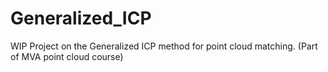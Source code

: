 # Generalized_ICP
WIP Project on the Generalized ICP method for point cloud matching. (Part of MVA point cloud course)
